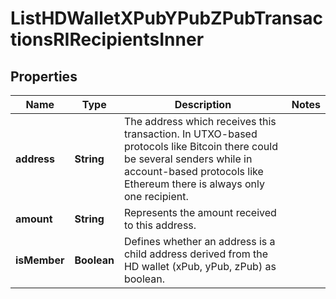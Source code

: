 

# ListHDWalletXPubYPubZPubTransactionsRIRecipientsInner


## Properties

| Name | Type | Description | Notes |
|------------ | ------------- | ------------- | -------------|
|**address** | **String** | The address which receives this transaction. In UTXO-based protocols like Bitcoin there could be several senders while in account-based protocols like Ethereum there is always only one recipient. |  |
|**amount** | **String** | Represents the amount received to this address. |  |
|**isMember** | **Boolean** | Defines whether an address is a child address derived from the HD wallet (xPub, yPub, zPub) as boolean. |  |



